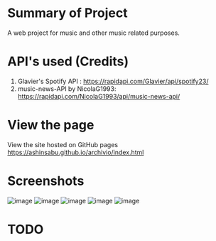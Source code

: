 # Summary of Project
A web project for music and other music related purposes. 

# API's used (Credits)
1. Glavier's Spotify API : https://rapidapi.com/Glavier/api/spotify23/
2. music-news-API by NicolaG1993: https://rapidapi.com/NicolaG1993/api/music-news-api/

# View the page
View the site hosted on GitHub pages https://ashinsabu.github.io/archivio/index.html

# Screenshots
![image](https://user-images.githubusercontent.com/38109596/170087273-948e34a3-bf34-4f08-8cfb-a724d04badd0.png)
![image](https://user-images.githubusercontent.com/38109596/170087330-e362238b-6033-48e1-b61e-d59ab72d9787.png)
![image](https://user-images.githubusercontent.com/38109596/170087463-56b3882f-1dbe-4d5b-9f3b-f1e0e6dc97a9.png)
![image](https://user-images.githubusercontent.com/38109596/170087499-2d0ed183-61ec-4858-939f-61c25a429f5a.png)
![image](https://user-images.githubusercontent.com/38109596/170088081-25754b06-29cc-43ef-bf52-06492d011f31.png)

# TODO

